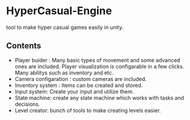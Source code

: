 # HyperCasual-Engine
 tool to make hyper casual games easily in unity.

## Contents
- Player buider : Many basic types of movement and some advanced ones are included. Player visualization is configarable in a few clicks. Many abilitys such as inventory and etc.
- Camera configaration : custom cameras are included.
- Inventory system : Items can be created and stored.
- Input system: Create your input and utilize them.
- State machine: create any state machine which works with tasks and decisions.
- Level creator: bunch of tools to make creating levels easier.

